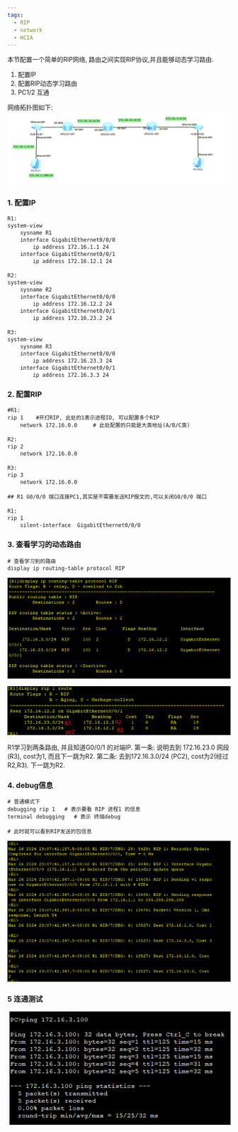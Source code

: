 ```yaml
---
tags:
  - RIP
  - network
  - HCIA
---
```

本节配置一个简单的RIP网络, 路由之间实现RIP协议,并且能够动态学习路由.
1. 配置IP
2. 配置RIP动态学习路由
3. PC1/2 互通


网络拓扑图如下:
![](./images/04_rip01.png)

### 1. 配置IP
```
R1:
system-view
	sysname R1
	interface GigabitEthernet0/0/0
		ip address 172.16.1.1 24
	interface GigabitEthernet0/0/1 
		ip address 172.16.12.1 24

R2:
system-view
	sysname R2
	interface GigabitEthernet0/0/0
		ip address 172.16.12.2 24
	interface GigabitEthernet0/0/1 
		ip address 172.16.23.2 24

R3:
system-view
	sysname R3
	interface GigabitEthernet0/0/0
		ip address 172.16.23.3 24
	interface GigabitEthernet0/0/1 
		ip address 172.16.3.3 24
```


### 2. 配置RIP
```
#R1:
rip 1    #开打RIP, 此处的1表示进程ID, 可以配置多个RIP
	network 172.16.0.0     # 此处配置的只能是大类地址(A/B/C类)

R2:
rip 2
	network 172.16.0.0

R3:
rip 3
	network 172.16.0.0

## R1 G0/0/0 端口连接PC1,其实是不需要发送RIP报文的,可以关闭G0/0/0 端口

R1:
rip 1
	silent-interface  GigabitEthernet0/0/0
```



### 3. 查看学习的动态路由
```
# 查看学习到的路由
display ip routing-table protocol RIP
```
![](images/04_rip_rtb.png)

![](images/04_rip_rtb1.png)

R1学习到两条路由, 并且知道G0/0/1 的对端IP.
第一条: 说明去到 172.16.23.0 网段(R3), cost为1, 而且下一跳为R2.
第二条: 去到172.16.3.0/24 (PC2),  cost为2(经过R2,R3). 下一跳为R2.

### 4. debug信息

```
# 普通模式下
debugging rip 1   # 表示要看 RIP 进程1 的信息
terminal debugging   # 表示 终端debug

# 此时就可以看到RIP发送的包信息
```
![](./images/04_rip_debug.png)

### 5 连通测试

![](./images/04_rip_ping.png)












